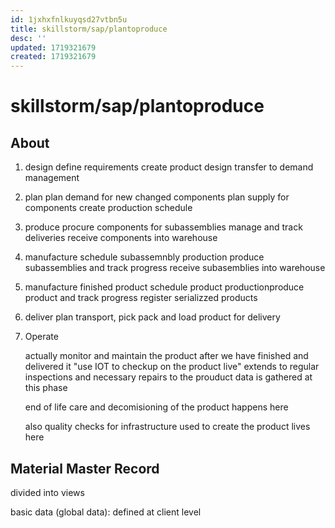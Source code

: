 ```yaml
---
id: 1jxhxfnlkuyqsd27vtbn5u
title: skillstorm/sap/plantoproduce
desc: ''
updated: 1719321679
created: 1719321679
---
```

# skillstorm/sap/plantoproduce

## About


1. design
    define requirements
    create product design
    transfer to demand management
2. plan
    plan demand for new changed components
    plan supply for components
    create production schedule
3. produce
    procure components for subassemblies
    manage and track deliveries
    receive components into warehouse
4. manufacture
    schedule subassemnbly production
    produce subassemblies and track progress
    receive subasemblies into warehouse
5. manufacture finished product
    schedule product productionproduce product and track progress
    register serializzed products
6. deliver
    plan transport, pick pack and load product for delivery
7. Operate
    
    actually monitor and maintain the product after we have finished and delivered it
    "use IOT to checkup on the product live"
    extends to regular inspections and necessary repairs to the prouduct
    data is gathered at this phase

    end of life care and decomisioning of the product happens here

    also quality checks for infrastructure used to create the product lives here

## Material Master Record

divided into views

basic data (global data): defined at client level

